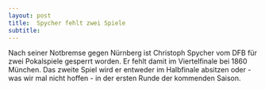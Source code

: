```yaml
---
layout: post
title:  Spycher fehlt zwei Spiele
subtitle:  
---
```


Nach seiner Notbremse gegen Nürnberg ist Christoph Spycher vom DFB für zwei Pokalspiele gesperrt worden. Er fehlt damit im Viertelfinale bei 1860 München. Das zweite Spiel wird er entweder im Halbfinale absitzen oder - was wir mal nicht hoffen - in der ersten Runde der kommenden Saison.


